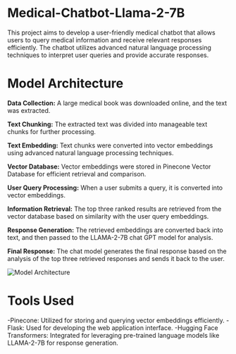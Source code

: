 # Medical-Chatbot-Llama-2-7B
This project aims to develop a user-friendly medical chatbot that allows users to query medical information and receive relevant responses efficiently. The chatbot utilizes advanced natural language processing techniques to interpret user queries and provide accurate responses.

# Model Architecture

**Data Collection:** 
A large medical book was downloaded online, and the text was extracted.

**Text Chunking:** 
The extracted text was divided into manageable text chunks for further processing.

**Text Embedding:** 
Text chunks were converted into vector embeddings using advanced natural language processing techniques.

**Vector Database:** 
Vector embeddings were stored in Pinecone Vector Database for efficient retrieval and comparison.

**User Query Processing:** 
When a user submits a query, it is converted into vector embeddings.

**Information Retrieval:** 
The top three ranked results are retrieved from the vector database based on similarity with the user query embeddings.

**Response Generation:** 
The retrieved embeddings are converted back into text, and then passed to the LLAMA-2-7B chat GPT model for analysis.

**Final Response:** 
The chat model generates the final response based on the analysis of the top three retrieved responses and sends it back to the user.

![Model Architecture](/Users/vedantmahajan/Desktop/medical_chatbot/architecture.png)


# Tools Used
-Pinecone: Utilized for storing and querying vector embeddings efficiently.
-Flask: Used for developing the web application interface.
-Hugging Face Transformers: Integrated for leveraging pre-trained language models like LLAMA-2-7B for response generation.

